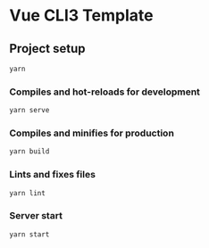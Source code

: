 # Vue CLI3 Template

## Project setup

```sh
yarn
```

### Compiles and hot-reloads for development

```sh
yarn serve
```

### Compiles and minifies for production

```sh
yarn build
```

### Lints and fixes files

```sh
yarn lint
```

### Server start

```sh
yarn start
```
